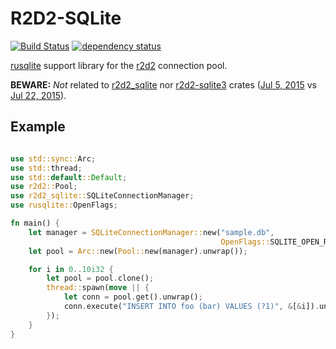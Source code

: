 # R2D2-SQLite

[![Build Status](https://github.com/gwenn/r2d2-sqlite/workflows/CI/badge.svg)](https://github.com/gwenn/r2d2-sqlite/actions)
[![dependency status](https://deps.rs/repo/github/gwenn/r2d2-sqlite/status.svg)](https://deps.rs/repo/github/gwenn/r2d2-sqlite)

[rusqlite](https://github.com/jgallagher/rusqlite) support library for the [r2d2](https://github.com/sfackler/r2d2) connection pool.

**BEWARE:** _Not_ related to [r2d2_sqlite](https://crates.io/crates/r2d2_sqlite) nor [r2d2-sqlite3](https://crates.io/crates/r2d2-sqlite3) crates ([Jul 5, 2015](https://github.com/gwenn/r2d2-sqlite/commit/551d1f71523653441acda6e1e6ee800edd492c86) vs [Jul 22, 2015](https://github.com/ivanceras/r2d2-sqlite/commit/8ea9f422493bb2fb7b4eea71e6a82a35d2dfca9c)).

## Example

```rust

use std::sync::Arc;
use std::thread;
use std::default::Default;
use r2d2::Pool;
use r2d2_sqlite::SQLiteConnectionManager;
use rusqlite::OpenFlags;

fn main() {
    let manager = SQLiteConnectionManager::new("sample.db",
                                               OpenFlags::SQLITE_OPEN_READ_WRITE);
    let pool = Arc::new(Pool::new(manager).unwrap());

    for i in 0..10i32 {
        let pool = pool.clone();
        thread::spawn(move || {
            let conn = pool.get().unwrap();
            conn.execute("INSERT INTO foo (bar) VALUES (?1)", &[&i]).unwrap();
        });
    }
}
```
